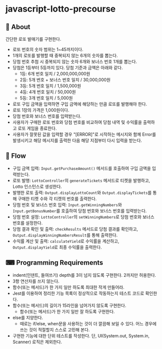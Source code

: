 # javascript-lotto-precourse

## 🍴 About

간단한 로또 발매기를 구현한다.

- 로또 번호의 숫자 범위는 1~45까지이다.
- 1개의 로또를 발행할 때 중복되지 않는 6개의 숫자를 뽑는다.
- 당첨 번호 추첨 시 중복되지 않는 숫자 6개와 보너스 번호 1개를 뽑는다.
- 당첨은 1등부터 5등까지 있다. 당첨 기준과 금액은 아래와 같다.
  - 1등: 6개 번호 일치 / 2,000,000,000원
  - 2등: 5개 번호 + 보너스 번호 일치 / 30,000,000원
  - 3등: 5개 번호 일치 / 1,500,000원
  - 4등: 4개 번호 일치 / 50,000원
  - 5등: 3개 번호 일치 / 5,000원
- 로또 구입 금액을 입력하면 구입 금액에 해당하는 만큼 로또를 발행해야 한다.
- 로또 1장의 가격은 1,000원이다.
- 당첨 번호와 보너스 번호를 입력받는다.
- 사용자가 구매한 로또 번호와 당첨 번호를 비교하여 당첨 내역 및 수익률을 출력하고 로또 게임을 종료한다.
- 사용자가 잘못된 값을 입력할 경우 "[ERROR]"로 시작하는 메시지와 함께 Error를 발생시키고 해당 메시지를 출력한 다음 해당 지점부터 다시 입력을 받는다.

## 🏁 Flow

- 구입 금액 입력: `Input.getPurchaseAmount()` 메서드를 호출하여 구입 금액을 입력받는다.
- 로또 발행: `LottoController`의 `generateTickets` 메서드로 티켓을 발행하고, Lotto 인스턴스로 생성한다.
- 발행한 로또 출력: `Output.displayLottoCount`와 `Output.displayTickets`를 통해 구매한 티켓 수와 각 티켓의 번호를 출력한다.
- 당첨 번호 및 보너스 번호 입력: `Input.getWinningNumbers`와 `Input.getBonusNumber`를 호출하여 당첨 번호와 보너스 번호를 입력받는다.
- 당첨 번호 설정: `LottoController`의 `setWinningNumbers`로 당첨 번호와 보너스 번호를 설정한다.
- 당첨 결과 확인 및 출력: `checkResults` 메서드로 당첨 결과를 확인하고, `Output.displayWinningNumbersResult`를 통해 출력한다.
- 수익률 계산 및 출력: `calculateYield`로 수익률을 계산하고, `Output.displayYield`로 최종 수익률을 출력한다.

## ⌨ Programming Requirements

- indent(인덴트, 들여쓰기) depth를 3이 넘지 않도록 구현한다. 2까지만 허용한다.
- 3항 연산자를 쓰지 않는다.
- 함수(또는 메서드)가 한 가지 일만 하도록 최대한 작게 만들어라.
- Jest를 이용하여 정리한 기능 목록이 정상적으로 작동하는지 테스트 코드로 확인한다.
- 함수(또는 메서드)의 길이가 15라인을 넘어가지 않도록 구현한다.
  - 함수(또는 메서드)가 한 가지 일만 잘 하도록 구현한다.
- else를 지양한다.
  - 때로는 if/else, when문을 사용하는 것이 더 깔끔해 보일 수 있다. 어느 경우에 쓰는 것이 적절할지 스스로 고민해 본다.
- 구현한 기능에 대한 단위 테스트를 작성한다. 단, UI(System.out, System.in, Scanner) 로직은 제외한다.
